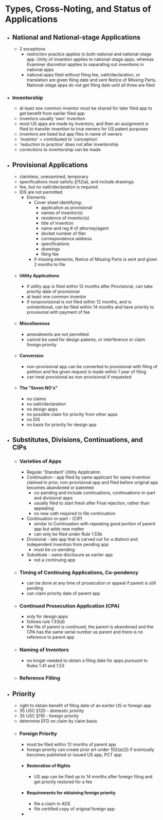 # Types, Cross-Noting, and Status of Applications
* ## National and National-stage Applications
	* 2 exceptions
		* restriction practice applies to both national and national-stage app. Unity of invention applies to national-stage apps, whereas Examiner discretion applies to separating out inventions in national apps
		* national apps filed without filing fee, oath/declaration, or translation are given filing date and sent Notice of Missing Parts. National-stage apps do not get filing date until all three are filed
* ### Inventorship
	* at least one common inventor must be shared for later filed app to get benefit from earlier filed app
	* inventors usually 'own' invention
	* most US apps are made by inventors, and then an assignment is filed to transfer invention to true owners for US patent purposes
	* inventors are listed but app files in name of owners
	* 'inventor' = contributed to 'conception'
	* 'reduction to practice' does not alter inventorship
	* corrections to inventorship can be made
* ## Provisional Applications
	* claimless, unexamined, temporary
	* specifications must satisfy §112(a), and include drawings
	* fee, but no oath/declaration is required
	* IDS are not permitted
		* Elements:
			* Cover sheet identifying:
				* application as provisional
				* names of inventor(s)
				* residence of inventor(s)
				* title of invention
				* name and reg # of attorney/agent
				* docket number of filer
				* correspondence address
				* specifications
				* drawings
				* filing fee
			* if missing elements, Notice of Missing Parts is sent and given 2 months to file
	* #### Utility Applications
		* if utility app is filed within 12 months after Provisional, can take priority date of provisional
		* at least one common inventor
		* if nonprovisional is not filed within 12 months, and is unintentional, can be filed within 14 months and have priority to provisional with payment of fee
	* #### Miscellaneous
		* amendments are not permitted
		* cannot be used for design patents, or interference or claim foreign priority
	* #### Conversion
		* non-provisional app can be converted to provisional with filing of petition and fee given request is made within 1 year of filing
		* can treat provisional as non-provisional if requested
	* #### The "Seven NO's"
		* no claims
		* no oath/declaration
		* no design apps
		* no possible claim for priority from other apps
		* no IDS
		* no basis for priority for design app
* ## Substitutes, Divisions, Continuations, and CIPs
	* ### Varieties of Apps
		* Regular 'Standard' Utility Application
		* Continuation - app filed by same applicant for same invention claimed in prior, non-provisional app and filed before original app becomes abandoned or patented
			* co-pending and include continuations, continuations-in-part and divisional apps
			* usually filed to start fresh after Final rejection, rather than appealing 
			* no new oath required to file continuation
		* Continuation-in-part - (CIP) 
			* similar to Continuation with repeating good portion of parent app but adds new matter 
			* can only be filed under Rule 1.53b
		* Divisional - late app that is carved out for a distinct and independent invention from pending app
			* must be co-pending
		* Substitute - same disclosure as earlier app
			* not a continuing app
	* ### Timing of Continuing Applications, Co-pendency
		* can be done at any time of prosecution or appeal if parent is still pending
		* can claim priority date of parent app
	* ### Continued Prosecution Application (CPA)
		* only for design apps
		* follows rule 1.53(d)
		* the file of parent is continued, the parent is abandoned and the CPA has the same serial number as parent and there is no reference to parent app
	* ### Naming of Inventors
		* no longer needed to obtain a filing date for apps pursuant to Rules 1.41 and 1.53
	* ### Reference Filling
* ## Priority
	* right to obtain benefit of filing date of an earlier US or foreign app
	* 35 USC §120 - domestic priority
	* 35 USC §119 - foreign priority
	* determine EFD on claim by claim basis
	* ### Foreign Priority
		* must be filed within 12 months of parent app 
		* foreign priority can create prior art under 102(a)(2) if eventually becomes published or issued US app, PCT app
		* #### Restoration of Rights
			*  US app can be filed up to 14 months after foreign filing and get priority restored for a fee
		* #### Requirements for obtaining foreign priority
			* file a claim in ADS
			* file certified copy of original foreign app
		* 